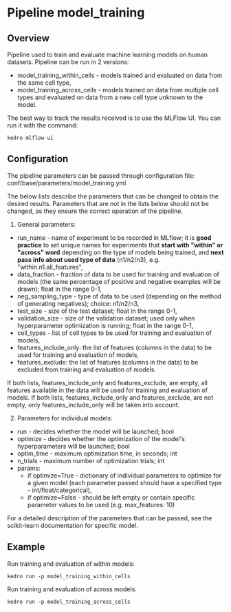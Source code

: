 # Pipeline model_training

## Overview

Pipeline used to train and evaluate machine learning models on human datasets. Pipeline can be run in 2 versions:
- model_training_within_cells - models trained and evaluated on data from the same cell type,
- model_training_across_cells - models trained on data from multiple cell types and evaluated on data from a new cell type unknown to the model.

The best way to track the results received is to use the MLFlow UI. You can run it with the command: 

    kedro mlflow ui

## Configuration
The pipeline parameters can be passed through configuration file: conf/base/parameters/model_training.yml

The below lists describe the parameters that can be changed to obtain the desired results. Parameters that are not in the lists below should not be changed, as they ensure the correct operation of the pipeline.

1. General parameters:
- run_name - name of experiment to be recorded in MLflow; it is **good practice** to set unique names for experiments that **start with "within" or "across" word** depending on the type of models being trained, and **next pass info about used type of data** (n1/n2/n3), e.g. "within.n1.all_features",
- data_fraction - fraction of data to be used for training and evaluation of models (the same percentage of positive and negative examples will be drawn); float in the range 0-1,
- neg_sampling_type - type of data to be used (depending on the method of generating negatives); choice: n1/n2/n3,
- test_size - size of the test dataset; float in the range 0-1,
- validation_size - size of the validation dataset; used only when hyperparameter optimization is running; float in the range 0-1,
- cell_types - list of cell types to be used for training and evaluation of models,
- features_include_only: the list of features (columns in the data) to be used for training and evaluation of models,
- features_exclude: the list of features (columns in the data) to be excluded from training and evaluation of models.

If both lists, features_include_only and features_exclude, are empty, all features available in the data will be used for training and evaluation of models.
If both lists, features_include_only and features_exclude, are not empty, only features_include_only will be taken into account.

2. Parameters for individual models:
- run - decides whether the model will be launched; bool
- optimize - decides whether the optimization of the model's hyperparameters will be launched; bool
- optim_time - maximum optimization time, in seconds; int
- n_trials - maximum number of optimization trials; int
- params:
    - if optimize=True - dictionary of individual parameters to optimize for a given model (each parameter passed should have a specified type - int/float/categorical),
    - if optimize=False - should be left empty or contain specific parameter values to be used (e.g. max_features: 10)

For a detailed description of the parameters that can be passed, see the scikit-learn documentation for specific model.

## Example
Run training and evaluation of within models:

    kedro run -p model_training_within_cells

Run training and evaluation of across models:

    kedro run -p model_training_across_cells
